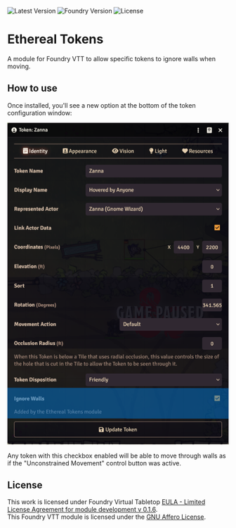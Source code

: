 ![Latest Version](https://img.shields.io/github/v/release/Aioros/ethereal-tokens?filter=!*-*)
![Foundry Version](https://img.shields.io/endpoint?url=https%3A%2F%2Ffoundryshields.com%2Fversion%3Fstyle%3Dflat%26url%3Dhttps%3A%2F%2Fraw.githubusercontent.com%2FAioros%2Fethereal-tokens%2Fmaster%2Fmodule.json)
![License](https://img.shields.io/github/license/Aioros/ethereal-tokens)

# Ethereal Tokens
A module for Foundry VTT to allow specific tokens to ignore walls when moving.

## How to use
Once installed, you'll see a new option at the bottom of the token configuration window:

![image](https://raw.githubusercontent.com/Aioros/ethereal-tokens/master/images/tokenconfig.png)

Any token with this checkbox enabled will be able to move through walls as if the "Unconstrained Movement" control button was active.

## License
This work is licensed under Foundry Virtual Tabletop [EULA - Limited License Agreement for module development v 0.1.6](http://foundryvtt.com/pages/license.html).  
This Foundry VTT module is licensed under the [GNU Affero License](https://github.com/Aioros/ethereal-tokens/blob/main/LICENSE).
